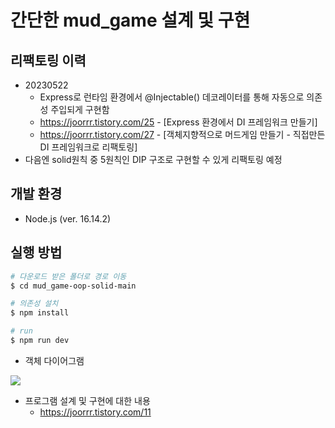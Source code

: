 # 간단한 mud_game 설계 및 구현

## 리팩토링 이력

-   20230522
    -   Express로 런타임 환경에서 @Injectable() 데코레이터를 통해 자동으로 의존성 주입되게 구현함
    -   https://joorrr.tistory.com/25 - [Express 환경에서 DI 프레임워크 만들기]
    -   https://joorrr.tistory.com/27 - [객체지향적으로 머드게임 만들기 - 직접만든 DI 프레임워크로 리팩토링]
-   다음엔 solid원칙 중 5원칙인 DIP 구조로 구현할 수 있게 리팩토링 예정

## 개발 환경

-   Node.js (ver. 16.14.2)

## 실행 방법

```bash
# 다운로드 받은 폴더로 경로 이동
$ cd mud_game-oop-solid-main

# 의존성 설치
$ npm install

# run
$ npm run dev
```

-   객체 다이어그램

![](https://velog.velcdn.com/images/joo0/post/93f735bf-f14d-43a6-956c-3fff0501d09d/image.png)

-   프로그램 설계 및 구현에 대한 내용
    -   https://joorrr.tistory.com/11
